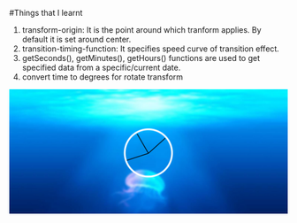 #Things that I learnt

1. transform-origin: It is the point around which tranform applies. By default it is set around center.
2. transition-timing-function: It specifies speed curve of transition effect.
3. getSeconds(), getMinutes(), getHours() functions are used to get specified data from a specific/current date.
4. convert time to degrees for rotate transform

<img src="./clock.png" alt="clock">
